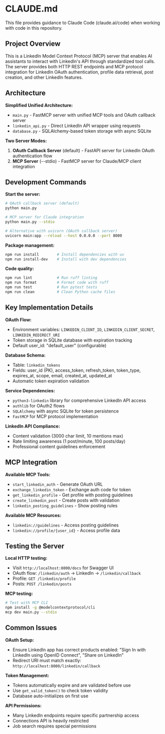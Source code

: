 # CLAUDE.md

This file provides guidance to Claude Code (claude.ai/code) when working with code in this repository.

## Project Overview

This is a LinkedIn Model Context Protocol (MCP) server that enables AI assistants to interact with LinkedIn's API through standardized tool calls. The server provides both HTTP REST endpoints and MCP protocol integration for LinkedIn OAuth authentication, profile data retrieval, post creation, and other LinkedIn features.

## Architecture

**Simplified Unified Architecture:**
- `main.py` - FastMCP server with unified MCP tools and OAuth callback server
- `linkedin_api.py` - Direct LinkedIn API wrapper using requests
- `database.py` - SQLAlchemy-based token storage with async SQLite

**Two Server Modes:**
1. **OAuth Callback Server** (default) - FastAPI server for LinkedIn OAuth authentication flow
2. **MCP Server** (--stdio) - FastMCP server for Claude/MCP client integration

## Development Commands

**Start the server:**
```bash
# OAuth callback server (default)
python main.py

# MCP server for Claude integration  
python main.py --stdio

# Alternative with uvicorn (OAuth callback server)
uvicorn main:app --reload --host 0.0.0.0 --port 8000
```

**Package management:**
```bash
npm run install        # Install dependencies with uv
npm run install-dev    # Install with dev dependencies
```

**Code quality:**
```bash
npm run lint           # Run ruff linting
npm run format         # Format code with ruff
npm run test           # Run pytest tests
npm run clean          # Clean Python cache files
```

## Key Implementation Details

**OAuth Flow:**
- Environment variables: `LINKEDIN_CLIENT_ID`, `LINKEDIN_CLIENT_SECRET`, `LINKEDIN_REDIRECT_URI`
- Token storage in SQLite database with expiration tracking
- Default user_id: "default_user" (configurable)

**Database Schema:**
- Table: `linkedin_tokens`
- Fields: user_id (PK), access_token, refresh_token, token_type, expires_at, scope, email, created_at, updated_at
- Automatic token expiration validation

**Service Dependencies:**
- `python3-linkedin` library for comprehensive LinkedIn API access
- `authlib` for OAuth2 flows
- `SQLAlchemy` with async SQLite for token persistence
- `FastMCP` for MCP protocol implementation

**LinkedIn API Compliance:**
- Content validation (3000 char limit, 10 mentions max)
- Rate limiting awareness (1 post/minute, 100 posts/day)
- Professional content guidelines enforcement

## MCP Integration

**Available MCP Tools:**
- `start_linkedin_auth` - Generate OAuth URL
- `exchange_linkedin_token` - Exchange auth code for token
- `get_linkedin_profile` - Get profile with posting guidelines
- `create_linkedin_post` - Create posts with validation
- `linkedin_posting_guidelines` - Show posting rules

**Available MCP Resources:**
- `linkedin://guidelines` - Access posting guidelines
- `linkedin://profile/{user_id}` - Access profile data

## Testing the Server

**Local HTTP testing:**
- Visit `http://localhost:8000/docs` for Swagger UI
- OAuth flow: `/linkedin/auth` → LinkedIn → `/linkedin/callback`
- Profile: `GET /linkedin/profile`
- Posts: `POST /linkedin/posts`

**MCP testing:**
```bash
# Test with MCP CLI
npm install -g @modelcontextprotocol/cli
mcp dev main.py --stdio
```

## Common Issues

**OAuth Setup:**
- Ensure LinkedIn app has correct products enabled: "Sign In with LinkedIn using OpenID Connect", "Share on LinkedIn"
- Redirect URI must match exactly: `http://localhost:8000/linkedin/callback`

**Token Management:**
- Tokens automatically expire and are validated before use
- Use `get_valid_token()` to check token validity
- Database auto-initializes on first use

**API Permissions:**
- Many LinkedIn endpoints require specific partnership access
- Connections API is heavily restricted
- Job search requires special permissions